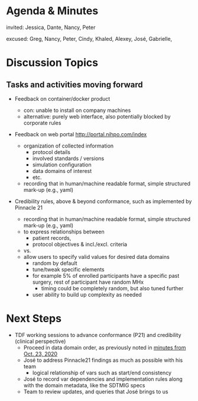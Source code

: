 # Agenda & Minutes

invited: Jessica, Dante, Nancy, Peter

excused: Greg, Nancy, Peter, Cindy, Khaled, Alexey, José, Gabrielle, 

# Discussion Topics

## Tasks and activities moving forward
* Feedback on container/docker product
  * con: unable to install on company machines
  * alternative: purely web interface, also potentially blocked by corporate rules
  
* Feedback on web portal http://portal.nihpo.com/index
  * organization of collected information
    * protocol details
    * involved standards / versions
    * simulation configuration
    * data domains of interest
    * etc.
  * recording that in human/machine readable format, simple structured mark-up (e.g., yaml)

* Credibility rules, above & beyond conformance, such as implemented by Pinnacle 21
  * recording that in human/machine readable format, simple structured mark-up (e.g., yaml)
  * to express relationships between 
    * patient records,
    * protocol objectives & incl./excl. criteria
  * vs.
  * allow users to specify valid values for desired data domains
    * random by default
    * tune/tweak specific elements
    * for example 5% of enrolled participants have a specific past surgery, rest of participant have random MHx
      * timing could be completely random, but also tuned further
    * user ability to build up complexity as needed
  

# Next Steps
* TDF working sessions to advance conformance (P21) and credibility (clinical perspective)
  * Proceed in data domain order, as previously noted in [minutes from Oct. 23, 2020](2020-10-23.md)
  * José to address Pinnacle21 findings as much as possible with his team
    * logical relationship of vars such as start/end consistency
  * José to record var dependencies and implementation rules along with the domain metadata, like the SDTMIG specs
  * Team to review updates, and queries that José brings to us
